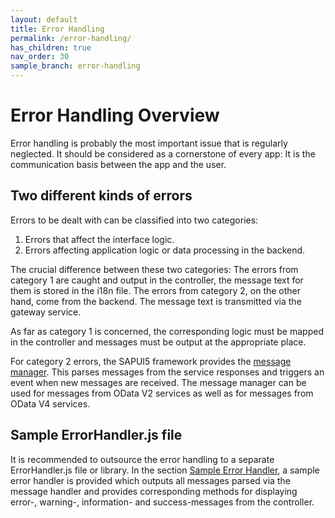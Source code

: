 ```yaml
---
layout: default
title: Error Handling
permalink: /error-handling/
has_children: true
nav_order: 30
sample_branch: error-handling
---
```


# Error Handling Overview

Error handling is probably the most important issue that is regularly neglected. It should be considered as a cornerstone of every app: It is the communication basis between the app and the user.

## Two different kinds of errors

Errors to be dealt with can be classified into two categories:

1. Errors that affect the interface logic.
2. Errors affecting application logic or data processing in the backend.

The crucial difference between these two categories: The errors from category 1 are caught and output in the controller, the message text for them is stored in the i18n file. The errors from category 2, on the other hand, come from the backend. The message text is transmitted via the gateway service.

As far as category 1 is concerned, the corresponding logic must be mapped in the controller and messages must be output at the appropriate place.

For category 2 errors, the SAPUI5 framework provides the [message manager](https://sapui5.hana.ondemand.com/#/api/sap.ui.core.message.MessageManager). This parses messages from the service responses and triggers an event when new messages are received. The message manager can be used for messages from OData V2 services as well as for messages from OData V4 services.

## Sample ErrorHandler.js file

It is recommended to outsource the error handling to a separate ErrorHandler.js file or library. In the section [Sample Error Handler](sampleerrorhandler.markdown), a sample error handler is provided which outputs all messages parsed via the message handler and provides corresponding methods for displaying error-, warning-, information- and success-messages from the controller.
